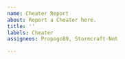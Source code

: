 ```yaml
---
name: Cheater Report
about: Report a Cheater here.
title: ''
labels: Cheater
assignees: Propogo89, Stormcraft-Net

---
```



